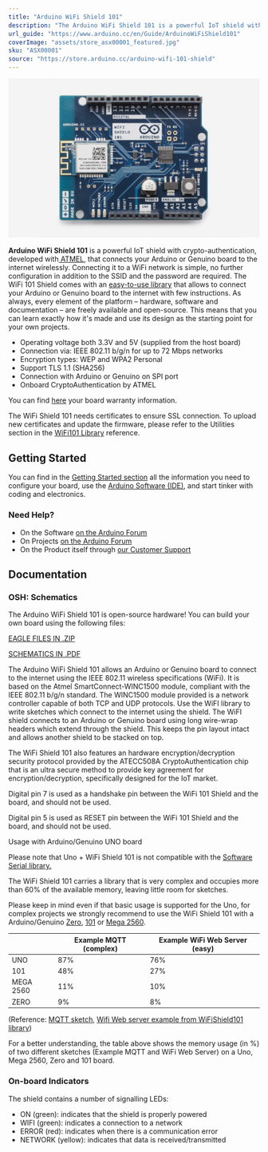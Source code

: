 ```yaml
---
title: "Arduino WiFi Shield 101"
description: "The Arduino WiFi Shield 101 is a powerful IoT shield with crypto-authentication which allows you to wirelessly connect your Arduino or Genuino with ease. This shield is perfect for your IoT projects!"
url_guide: "https://www.arduino.cc/en/Guide/ArduinoWiFiShield101"
coverImage: "assets/store_asx00001_featured.jpg"
sku: "ASX00001"
source: "https://store.arduino.cc/arduino-wifi-101-shield"
---
```


![The Arduino WiFi Shield 101](./assets/store_asx00001_featured.jpg)

**Arduino WiFi Shield 101** is a powerful IoT shield with crypto-authentication, developed with[ ATMEL](http://www.atmel.com/), that connects your Arduino or Genuino board to the internet wirelessly. Connecting it to a WiFi network is simple, no further configuration in addition to the SSID and the password are required. The WiFi 101 Shield comes with an [easy-to-use library](https://www.arduino.cc/en/Reference/WiFi101) that allows to connect your Arduino or Genuino board to the internet with few instructions. As always, every element of the platform – hardware, software and documentation – are freely available and open-source. This means that you can learn exactly how it's made and use its design as the starting point for your own projects.

* Operating voltage both 3.3V and 5V (supplied from the host board)
* Connection via: IEEE 802.11 b/g/n for up to 72 Mbps networks
* Encryption types: WEP and WPA2 Personal
* Support TLS 1.1 (SHA256)
* Connection with Arduino or Genuino on SPI port
* Onboard CryptoAuthentication by ATMEL

You can find [here](https://www.arduino.cc/en/Main/warranty) your board warranty information.  
  
The WiFi Shield 101 needs certificates to ensure SSL connection. To upload new certificates and update the firmware, please refer to the Utilities section in the [WiFi101 Library](https://arduino.cc/en/Reference/WiFi101) reference.

## Getting Started

You can find in the [Getting Started section](https://www.arduino.cc/en/Guide/HomePage) all the information you need to configure your board, use the [Arduino Software (IDE)](https://www.arduino.cc/en/Main/Software), and start tinker with coding and electronics.

### Need Help?

* On the Software [on the Arduino Forum](https://forum.arduino.cc/index.php?board=100.0)
* On Projects [on the Arduino Forum](https://forum.arduino.cc/index.php?board=3.0)
* On the Product itself through [our Customer Support](https://store.arduino.cc/index.php?main_page=contact_us&language=en)

## Documentation 

### OSH: Schematics

The Arduino WiFi Shield 101 is open-source hardware! You can build your own board using the following files:

[EAGLE FILES IN .ZIP](https://www.arduino.cc/en/uploads/Main/ArduinoWiFiShield101.zip) 

[SCHEMATICS IN .PDF](https://www.arduino.cc/en/uploads/Main/Arduino-WiFi101-schematic.pdf)

The Arduino WiFi Shield 101 allows an Arduino or Genuino board to connect to the internet using the IEEE 802.11 wireless specifications (WiFi). It is based on the Atmel SmartConnect-WINC1500 module, compliant with the IEEE 802.11 b/g/n standard. The WINC1500 module provided is a network controller capable of both TCP and UDP protocols. Use the WiFI library to write sketches which connect to the internet using the shield. The WiFI shield connects to an Arduino or Genuino board using long wire-wrap headers which extend through the shield. This keeps the pin layout intact and allows another shield to be stacked on top.

The WiFi Shield 101 also features an hardware encryption/decryption security protocol provided by the ATECC508A CryptoAuthentication chip that is an ultra secure method to provide key agreement for encryption/decryption, specifically designed for the IoT market.

Digital pin 7 is used as a handshake pin between the WiFi 101 Shield and the board, and should not be used.  

Digital pin 5 is used as RESET pin between the WiFi 101 Shield and the board, and should not be used.

Usage with Arduino/Genuino UNO board

Please note that Uno + WiFi Shield 101 is not compatible with the [Software Serial library.](https://www.arduino.cc/en/Reference/SoftwareSerial)  

The WiFi Shield 101 carries a library that is very complex and occupies more than 60% of the available memory, leaving little room for sketches.  

Please keep in mind even if that basic usage is supported for the Uno, for complex projects we strongly recommend to use the WiFi Shield 101 with a Arduino/Genuino [Zero](https://www.arduino.cc/en/Main/ArduinoBoardZero), [101](https://www.arduino.cc/en/Main/ArduinoBoard101) or [Mega 2560](https://www.arduino.cc/en/Main/ArduinoBoardMega2560).

|           | Example MQTT (complex) | Example WiFi Web Server (easy) |
| --------- | ---------------------- | ------------------------------ |
| UNO       | 87%                    | 76%                            |
| 101       | 48%                    | 27%                            |
| MEGA 2560 | 11%                    | 10%                            |
| ZERO      | 9%                     | 8%                             |

(Reference: [MQTT sketch](https://cloud.arduino.cc/#/), [Wifi Web server example from WiFiShield101 library](https://www.arduino.cc/en/Tutorial/Wifi101WiFiWebServer))

For a better understanding, the table above shows the memory usage (in %) of two different sketches (Example MQTT and WiFi Web Server) on a Uno, Mega 2560, Zero and 101 board.

### On-board Indicators

The shield contains a number of signalling LEDs:

* ON (green): indicates that the shield is properly powered
* WIFI (green): indicates a connection to a network
* ERROR (red): indicates when there is a communication error
* NETWORK (yellow): indicates that data is received/transmitted